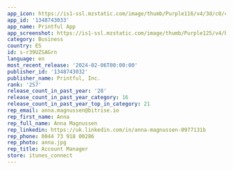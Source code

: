 ```yaml
---
app_icon: https://is1-ssl.mzstatic.com/image/thumb/Purple116/v4/3d/c0/c0/3dc0c082-6f9a-aca6-1759-bfa4ae108852/AppIcon-1x_U007emarketing-0-6-0-85-220-0.png/1024x1024bb.png
app_id: '1348743033'
app_name: Printful App
app_screenshot: https://is1-ssl.mzstatic.com/image/thumb/Purple125/v4/b9/24/4e/b9244e87-0875-cd3b-d46c-2b5100383f8d/41d94502-a921-4389-803a-88024a30fc25_iOS_1.png/1242x2688bb.png
category: Business
country: ES
id: s-r39UZSAGrn
language: en
most_recent_release: '2024-02-06T00:00:00'
publisher_id: '1348743032'
publisher_name: Printful, Inc.
rank: '257'
release_count_in_past_year: '28'
release_count_in_past_year_category: 16
release_count_in_past_year_top_in_category: 21
rep_email: anna.magnussen@bitrise.io
rep_first_name: Anna
rep_full_name: Anna Magnussen
rep_linkedin: https://uk.linkedin.com/in/anna-magnussen-0977131b
rep_phone: 0044 73 918 00286
rep_photo: anna.jpg
rep_title: Account Manager
store: itunes_connect
---
```

